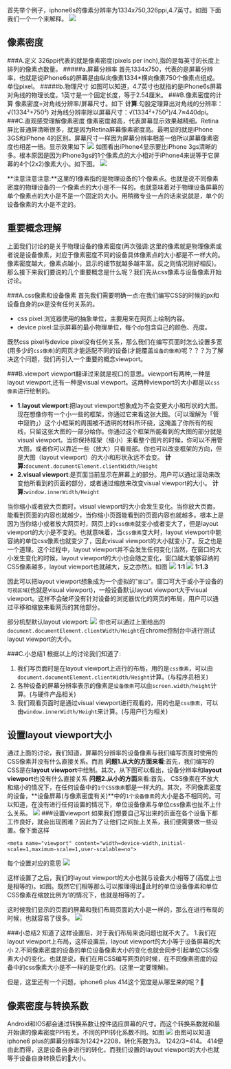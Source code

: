 首先举个例子，iphone6s的像素分辨率为1334x750,326ppi,4.7英寸。如图
下面我们一个一个来解释。
![](../img/3.jpg)

像素密度
--------------
###A.定义
326ppi代表的就是像素密度(pixels per inch),指的是每英寸的长度上排列的像素点数量。
#####a.屏幕分辨率
首先1334x750，代表的是屏幕分辨率，也就是说iPhone6s的屏幕是由纵向像素1334*横向像素750个像素点组成。单位pixel。
#####b.物理尺寸
如图可以知道，4.7英寸也就指的是iPhone6s屏幕对角线的物理长度。1英寸是一个固定长度，等于2.54厘米。
###B.像素密度的计算
像素密度=对角线分辨率/屏幕尺寸。如下
**计算**:勾股定理算出对角线的分辨率：√(1334²+750²)
        对角线分辨率除以屏幕尺寸：√(1334²+750²)/4.7≈440dpi。
###C.直观感受理解像素密度
像素密度越高，代表屏幕显示效果越精细。Retina屏比普通屏清晰很多，就是因为Retina屏幕像素密度高。最明显的就是iPhone 3GS和iPhone 4的区别。屏幕尺寸一样因为屏幕分辨率相差一倍所以屏幕像素密度也相差一倍。显示效果如下
![](../img/4.jpg)
如图看出iPhone4显示要比iPhone 3gs清晰的多。根本原因是因为iPhone3gs的1个像素点的大小相对于iPhone4来说等于它屏幕的4个(2x2)像素大小。如下图。
![](../img/2.jpg)

**注意注意注意:**这里的1像素指的是物理设备的1个像素点。也就是说不同像素密度的物理设备的一个像素点的大小是不一样的。也就意味着对于物理设备屏幕的单个像素点的大小是不是一个固定的大小。用稍微专业一点的话来说就是，单个的设备像素的大小是不定的。

重要概念理解
----------------
上面我们讨论的是关于物理设备的像素密度(再次强调:这里的像素就是物理像素或者说是设备像素，对应于像素密度不同的设备具体像素点的大小都是不一样大的。像素密度越大，像素点越小，显示的细节就越多越丰富。反之则情况刚好相反)。那么接下来我们要说的几个重要概念是什么呢？我们先从css像素与设备像素开始讨论。

###A.css像素和设备像素
首先我们需要明确一点:在我们编写CSS的时候的px和设备自身的px是没有任何关系的。

 +    css pixel:浏览器使用的抽象单位，主要用来在网页上绘制内容。
 + device pixel:显示屏幕的最小物理单位，每个dp包含自己的颜色、亮度。

既然css pixel与device pixel没有任何关系，那么我们在编写页面时怎么设置多宽(用多少的`css像素`)的网页才能适配不同的设备(才能覆盖`设备的像素`)呢？？？为了解决这个问题，我们再引入一个重要的概念viewport。

###B.viewport
viewport翻译过来就是视口的意思。viewport有两种,一种是layout viewport,还有一种是visual viewport。这两种viewport的大小都是以`css像素`进行绘制的。

+ **1.layout viewport**:把layout viewport想象成为不会变更大小和形状的大图。现在想像你有一个小一些的框架，你通过它来看这张大图。（可以理解为「管中窥豹」）这个小框架的周围被不透明的材料所环绕，这掩盖了你所有的视线，只留这张大图的一部分给你。你通过这个框架所能看到的大图的部分就是visual viewport。当你保持框架（缩小）来看整个图片的时候，你可以不用管大图，或者你可以靠近一些（放大）只看局部。你也可以改变框架的方向，但是大图（layout viewport）的大小和形状永远不会变。
**计算:**`document.documentElement.clientWidth/Height`
+ **2.visual viewport**:是页面当前显示在屏幕上的部分。用户可以通过滚动来改变他所看到的页面的部分，或者通过缩放来改变visual viewport的大小。
**计算:**`window.innerWidth/Height`

当你缩小或者放大页面时，visual viewport的大小会发生变化。当你放大页面，能看到页面的内容也就越少，当你缩小页面能看到的页面内容也就越多。根本上是因为当你缩小或者放大网页时，网页上的`css像素`就变小或者变大了，但是layout viewport的大小是不变的。也就意味着，当`css像素`变大时，layout viewport中能容纳的单位css像素也就变少了，因此visual viewport的大小就变小了。反之也是一个道理。这个过程中，layout viewport并不会发生任何变化(当然，在窗口的大小发生变化的时候，layout viewport的大小也会随之变化，窗口越大能够容纳的CSS像素越多，layout viewport也就越大，反之亦然)。如图
![](../img/6.jpg)
**1:1**
![](../img/7.jpg)
**1:1.3**

因此可以把layout viewport想象成为一个虚拟的"`窗口`"。窗口可大于或小于设备的`可视区域`(也就是visual viewport)，一般设备默认layout viewport大于visual viewport。这样不会破坏没有针对设备的浏览器优化的网页的布局，用户可以通过平移和缩放来看网页的其他部分。


部分机型默认layout viewport:
![](../img/5.jpg)
你也可以通过上面给出的`document.documentElement.clientWidth/Height`在chrome控制台中进行测试layout viewport的大小。

###C.小总结1
根据以上的讨论我们知道了:

1. 我们写页面时是在layout viewport上进行的布局，用的是`css像素`，可以由`document.documentElement.clientWidth/Height`计算。(与程序员相关)
2. 各种设备的屏幕分辨率表示的像素是`设备像素`可以由`screen.width/height`计算。(与硬件产品相关)
3. 我们观看页面时是通过visual viewport进行观看的，用的也是`css像素`，可以由`window.innerWidth/Height`来计算。(与用户行为相关)

设置layout viewport大小
----------------
通过上面的讨论，我们知道，屏幕的分辨率的设备像素与我们编写页面时使用的CSS像素并没有什么直接关系。而且
**问题1.从大的方面来看**:首先，我们编写的CSS是在**layout viewport**中绘制。其次，从下图可以看出，设备分辨率和**layout viewport**也没有什么直接关系
**问题2.从小的方面**来看:首先， CSS像素在不放大和缩小的情况下，在任何设备中的`1个CSS像素`都是一样大的。其次，不同像素密度的设备，**设备屏幕(与像素密度有关)**中的`1个设备像素`的大小是各不相同的。可以知道，在没有进行任何设置的情况下，单位设备像素与单位css像素也扯不上什么关系。
![](../img/8.jpg)
###设置viewport
如果我们想要自己写出来的页面在各个设备下都工作良好，就会出现困难？因此为了让他们之间扯上关系，我们便需要做一些设置。像下面这样

`<meta name="viewport" content="width=device-width,initial-scale=1,maximum-scale=1,user-scalable=no">`

每个设置对应的意思
![](../img/9.jpg)

这样设置了之后，我们的layout viewport的大小也就与设备大小相等了(高度上也是相等的)。如图。既然它们相等那么可以推理得出此时的单位设备像素和单位CSS像素在缩放比例为1的情况下，也就是相等的了。

这时候我们显示的页面的屏幕和我们布局页面的大小是一样的，那么在进行布局的时候，也就容易了很多。
![](../img/10.jpg)


###小总结2
知道了这样设置后，对于我们布局来说问题也就不大了。
1.我们在layout viewport上布局，这样设置后，layout viewport的大小等于设备屏幕的大小
2.不同像素密度的设备的单位设备像素大小的变化也就会同步引起单位CSS像素大小的变化。也就是说，我们在用CSS编写网页的时候，在不同像素密度的设备中的css像素大小是不一样的是变化的。(这里一定要理解)。

但是，这里还有一个问题，iphone6 plus 414这个宽度是从哪里来的呢？

像素密度与转换系数
--------------
Android和IOS都会通过转换系数让控件适应屏幕的尺寸。而这个转换系数就和最开始讲的像素密度PPI有关。不同的PPI转化系数不同。如图
![](../img/1.jpg)
由图可以知道iphone6 plus的屏幕分辨率为1242*2208，转化系数为3。
1242/3=414。
414便由此而得，这是设备自身进行的转化，而我们设置的layout viewport的大小也就等于设备自身转换后的大小。
